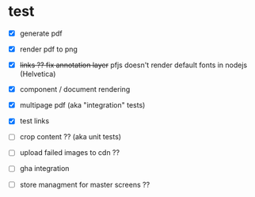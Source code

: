 # test

- [x]  generate pdf
- [x]  render pdf to png
- [x]  ~~links ?? fix annotation layer~~ pfjs doesn't render default fonts in nodejs (Helvetica)
- [x]  component / document rendering
- [x]  multipage pdf (aka "integration" tests)
- [x]  test links
- [ ]  crop content ?? (aka unit tests)
- [ ]  upload failed images to cdn ??
- [ ]  gha integration


- [ ]  store managment for master screens ??
